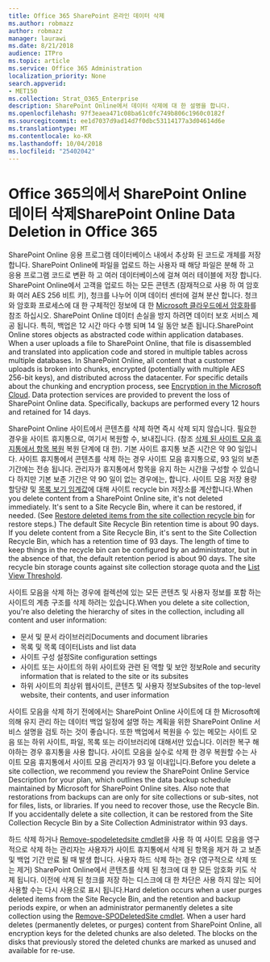 ```yaml
---
title: Office 365 SharePoint 온라인 데이터 삭제
ms.author: robmazz
author: robmazz
manager: laurawi
ms.date: 8/21/2018
audience: ITPro
ms.topic: article
ms.service: Office 365 Administration
localization_priority: None
search.appverid:
- MET150
ms.collection: Strat_O365_Enterprise
description: SharePoint Online에서 데이터 삭제에 대 한 설명을 합니다.
ms.openlocfilehash: 97f3eaea471c08ba61c0fc749b806c1960c0182f
ms.sourcegitcommit: ee1d7037d9ad14d7f0dbc53114177a3d04614d6e
ms.translationtype: MT
ms.contentlocale: ko-KR
ms.lasthandoff: 10/04/2018
ms.locfileid: "25402042"
---
```

# <a name="sharepoint-online-data-deletion-in-office-365"></a><span data-ttu-id="f8f8e-103">Office 365의에서 SharePoint Online 데이터 삭제</span><span class="sxs-lookup"><span data-stu-id="f8f8e-103">SharePoint Online Data Deletion in Office 365</span></span>

<span data-ttu-id="f8f8e-p101">SharePoint Online 응용 프로그램 데이터베이스 내에서 추상화 된 코드로 개체를 저장합니다. SharePoint Online에 파일을 업로드 하는 사용자 때 해당 파일은 분해 하 고 응용 프로그램 코드로 변환 하 고 여러 데이터베이스에 걸쳐 여러 테이블에 저장 합니다. SharePoint Online에서 고객을 업로드 하는 모든 콘텐츠 (잠재적으로 사용 하 여 암호화 여러 AES 256 비트 키), 청크를 나누어 이며 데이터 센터에 걸쳐 분산 합니다. 청크와 암호화 프로세스에 대 한 구체적인 정보에 대 한 [Microsoft 클라우드에서 암호화](office-365-encryption-in-the-microsoft-cloud-overview.md)를 참조 하십시오. SharePoint Online 데이터 손실을 방지 하려면 데이터 보호 서비스 제공 됩니다. 특히, 백업은 12 시간 마다 수행 되며 14 일 동안 보존 됩니다.</span><span class="sxs-lookup"><span data-stu-id="f8f8e-p101">SharePoint Online stores objects as abstracted code within application databases. When a user uploads a file to SharePoint Online, that file is disassembled and translated into application code and stored in multiple tables across multiple databases. In SharePoint Online, all content that a customer uploads is broken into chunks, encrypted (potentially with multiple AES 256-bit keys), and distributed across the datacenter. For specific details about the chunking and encryption process, see [Encryption in the Microsoft Cloud](office-365-encryption-in-the-microsoft-cloud-overview.md). Data protection services are provided to prevent the loss of SharePoint Online data. Specifically, backups are performed every 12 hours and retained for 14 days.</span></span>

<span data-ttu-id="f8f8e-p102">SharePoint Online 사이트에서 콘텐츠를 삭제 하면 즉시 삭제 되지 않습니다. 필요한 경우을 사이트 휴지통으로, 여기서 복원할 수, 보내집니다. (참조 [삭제 된 사이트 모음 휴지통에서 항목 복원](https://support.office.com/article/Restore-deleted-items-from-the-site-collection-recycle-bin-5fa924ee-16d7-487b-9a0a-021b9062d14b) 복원 단계에 대 한). 기본 사이트 휴지통 보존 시간은 약 90 일입니다. 사이트 휴지통에서 콘텐츠를 삭제 하는 경우 사이트 모음 휴지통으로, 93 일의 보존 기간에는 전송 됩니다. 관리자가 휴지통에서 항목을 유지 하는 시간을 구성할 수 있습니다 하지만 기본 보존 기간은 약 90 일이 없는 경우에는, 합니다. 사이트 모음 저장 용량 할당량 및 [목록 보기 임계값](https://support.office.com/article/List-View-Threshold-b8588dae-9387-48c2-9248-c24122f07c59)에 대해 사이트 recycle bin 저장소를 계산합니다.</span><span class="sxs-lookup"><span data-stu-id="f8f8e-p102">When you delete content from a SharePoint Online site, it's not deleted immediately. It's sent to a Site Recycle Bin, where it can be restored, if needed. (See [Restore deleted items from the site collection recycle bin](https://support.office.com/article/Restore-deleted-items-from-the-site-collection-recycle-bin-5fa924ee-16d7-487b-9a0a-021b9062d14b) for restore steps.) The default Site Recycle Bin retention time is about 90 days. If you delete content from a Site Recycle Bin, it's sent to the Site Collection Recycle Bin, which has a retention time of 93 days. The length of time to keep things in the recycle bin can be configured by an administrator, but in the absence of that, the default retention period is about 90 days. The site recycle bin storage counts against site collection storage quota and the [List View Threshold](https://support.office.com/article/List-View-Threshold-b8588dae-9387-48c2-9248-c24122f07c59).</span></span>

<span data-ttu-id="f8f8e-116">사이트 모음을 삭제 하는 경우에 컬렉션에 있는 모든 콘텐츠 및 사용자 정보를 포함 하는 사이트의 계층 구조를 삭제 하려는 있습니다.</span><span class="sxs-lookup"><span data-stu-id="f8f8e-116">When you delete a site collection, you're also deleting the hierarchy of sites in the collection, including all content and user information:</span></span>
- <span data-ttu-id="f8f8e-117">문서 및 문서 라이브러리</span><span class="sxs-lookup"><span data-stu-id="f8f8e-117">Documents and document libraries</span></span>
- <span data-ttu-id="f8f8e-118">목록 및 목록 데이터</span><span class="sxs-lookup"><span data-stu-id="f8f8e-118">Lists and list data</span></span>
- <span data-ttu-id="f8f8e-119">사이트 구성 설정</span><span class="sxs-lookup"><span data-stu-id="f8f8e-119">Site configuration settings</span></span>
- <span data-ttu-id="f8f8e-120">사이트 또는 사이트의 하위 사이트와 관련 된 역할 및 보안 정보</span><span class="sxs-lookup"><span data-stu-id="f8f8e-120">Role and security information that is related to the site or its subsites</span></span>
- <span data-ttu-id="f8f8e-121">하위 사이트의 최상위 웹사이트, 콘텐츠 및 사용자 정보</span><span class="sxs-lookup"><span data-stu-id="f8f8e-121">Subsites of the top-level website, their contents, and user information</span></span>

<span data-ttu-id="f8f8e-p103">사이트 모음을 삭제 하기 전에에서는 SharePoint Online 사이트에 대 한 Microsoft에 의해 유지 관리 하는 데이터 백업 일정에 설명 하는 계획을 위한 SharePoint Online 서비스 설명을 검토 하는 것이 좋습니다. 또한 백업에서 복원을 수 있는 메모는 사이트 모음 또는 하위 사이트, 파일, 목록 또는 라이브러리에 대해서만 있습니다. 이러한 복구 해야하는 경우 휴지통을 사용 합니다. 사이트 모음을 실수로 삭제 한 경우 복원할 수는 사이트 모음 휴지통에서 사이트 모음 관리자가 93 일 이내입니다.</span><span class="sxs-lookup"><span data-stu-id="f8f8e-p103">Before you delete a site collection, we recommend you review the SharePoint Online Service Description for your plan, which outlines the data backup schedule maintained by Microsoft for SharePoint Online sites. Also note that restorations from backups can are only for site collections or sub-sites, not for files, lists, or libraries. If you need to recover those, use the Recycle Bin. If you accidentally delete a site collection, it can be restored from the Site Collection Recycle Bin by a Site Collection Administrator within 93 days.</span></span>

<span data-ttu-id="f8f8e-p104">하드 삭제 하거나 [Remove-spodeletedsite cmdlet](https://docs.microsoft.com/powershell/module/sharepoint-online/Remove-SPODeletedSite?view=sharepoint-ps)을 사용 하 여 사이트 모음을 영구적으로 삭제 하는 관리자는 사용자가 사이트 휴지통에서 삭제 된 항목을 제거 하 고 보존 및 백업 기간 만료 될 때 발생 합니다. 사용자 하드 삭제 하는 경우 (영구적으로 삭제 또는 제거) SharePoint Online에서 콘텐츠를 삭제 된 청크에 대 한 모든 암호화 키도 삭제 됩니다. 이전에 삭제 된 청크를 저장 하는 디스크에 대 한 차단은 사용 하지 않는 되어 사용할 수는 다시 사용으로 표시 됩니다.</span><span class="sxs-lookup"><span data-stu-id="f8f8e-p104">Hard deletion occurs when a user purges deleted items from the Site Recycle Bin, and the retention and backup periods expire, or when an administrator permanently deletes a site collection using the [Remove-SPODeletedSite cmdlet](https://docs.microsoft.com/powershell/module/sharepoint-online/Remove-SPODeletedSite?view=sharepoint-ps). When a user hard deletes (permanently deletes, or purges) content from SharePoint Online, all encryption keys for the deleted chunks are also deleted. The blocks on the disks that previously stored the deleted chunks are marked as unused and available for re-use.</span></span>
